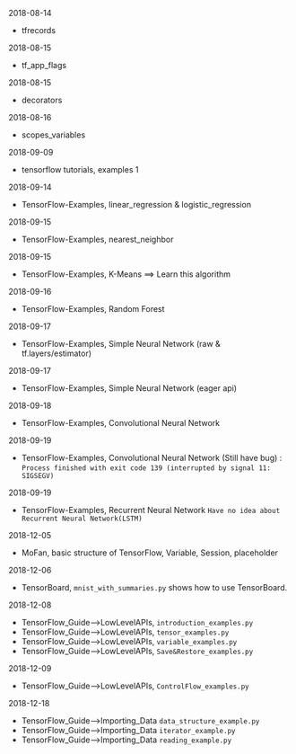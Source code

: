 2018-08-14 
* tfrecords

2018-08-15 
* tf_app_flags

2018-08-15 
* decorators

2018-08-16
* scopes_variables

2018-09-09 
* tensorflow tutorials, examples 1

2018-09-14
* TensorFlow-Examples, linear_regression & logistic_regression

2018-09-15
* TensorFlow-Examples, nearest_neighbor

2018-09-15
* TensorFlow-Examples, K-Means ==> Learn this algorithm

2018-09-16
* TensorFlow-Examples, Random Forest

2018-09-17
* TensorFlow-Examples, Simple Neural Network (raw & tf.layers/estimator)

2018-09-17
* TensorFlow-Examples, Simple Neural Network (eager api)

2018-09-18
* TensorFlow-Examples, Convolutional Neural Network

2018-09-19 
* TensorFlow-Examples, Convolutional Neural Network (Still have bug) :
`Process finished with exit code 139 (interrupted by signal 11: SIGSEGV)`

2018-09-19 
* TensorFlow-Examples, Recurrent Neural Network `Have no idea about Recurrent Neural Network(LSTM)`

2018-12-05 
* MoFan, basic structure of TensorFlow, Variable, Session, placeholder

2018-12-06  
* TensorBoard, `mnist_with_summaries.py` shows how to use TensorBoard.

2018-12-08
* TensorFlow_Guide-->LowLevelAPIs, `introduction_examples.py`  <br />
* TensorFlow_Guide-->LowLevelAPIs, `tensor_examples.py`        <br />
* TensorFlow_Guide-->LowLevelAPIs, `variable_examples.py`      <br />
* TensorFlow_Guide-->LowLevelAPIs, `Save&Restore_examples.py`  <br />

2018-12-09
* TensorFlow_Guide-->LowLevelAPIs, `ControlFlow_examples.py`    <br />

2018-12-18
* TensorFlow_Guide-->Importing_Data `data_structure_example.py` <br />
* TensorFlow_Guide-->Importing_Data `iterator_example.py`       <br />
* TensorFlow_Guide-->Importing_Data `reading_example.py`        <br />
